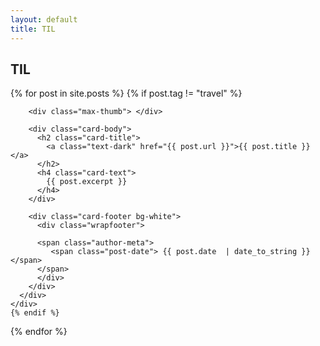 ```yaml
---
layout: default
title: TIL
---
```


  <div class="section-title">
    <h2><span> TIL </span></h2>
  </div>
  <div class="row listrecent">
    {% for post in site.posts %}
      {% if post.tag != "travel" %}
    <div class="col-lg-4 col-md-6 col-sm-12 mb-4 card-group">
      <div class="card h-100">

        <div class="max-thumb"> </div>

        <div class="card-body">
          <h2 class="card-title">
            <a class="text-dark" href="{{ post.url }}">{{ post.title }}</a>
          </h2>
          <h4 class="card-text">
            {{ post.excerpt }}
          </h4>
        </div>

        <div class="card-footer bg-white">
          <div class="wrapfooter">

          <span class="author-meta">
             <span class="post-date"> {{ post.date  | date_to_string }}</span>
          </span>
          </div>
        </div>
      </div>
    </div>
    {% endif %}
  {% endfor %}




</div>